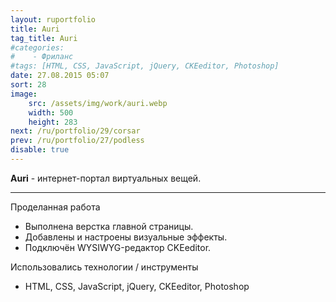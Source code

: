 ```yaml
---
layout: ruportfolio
title: Auri
tag_title: Auri
#categories:
#    - Фриланс
#tags: [HTML, CSS, JavaScript, jQuery, CKEeditor, Photoshop]
date: 27.08.2015 05:07
sort: 28
image: 
    src: /assets/img/work/auri.webp 
    width: 500
    height: 283
next: /ru/portfolio/29/corsar
prev: /ru/portfolio/27/podless
disable: true
---
```


**Auri** - интернет-портал виртуальных вещей.

---

Проделанная работа

* Выполнена верстка главной страницы.
* Добавлены и настроены визуальные эффекты.
* Подключён WYSIWYG-редактор CKEeditor.

Использовались технологии / инструменты

* HTML, CSS, JavaScript, jQuery, CKEeditor, Photoshop
